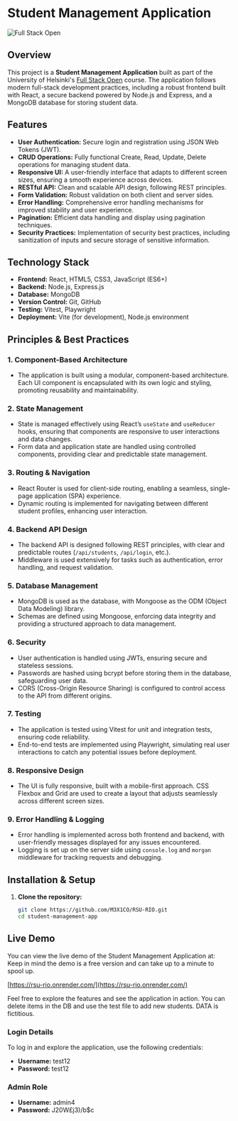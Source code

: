 # Student Management Application

![Full Stack Open](https://img.shields.io/badge/Full%20Stack%20Open-2024-blue.svg)

## Overview

This project is a **Student Management Application** built as part of the University of Helsinki's [Full Stack Open](https://fullstackopen.com/en/) course. The application follows modern full-stack development practices, including a robust frontend built with React, a secure backend powered by Node.js and Express, and a MongoDB database for storing student data.

## Features

- **User Authentication:** Secure login and registration using JSON Web Tokens (JWT).
- **CRUD Operations:** Fully functional Create, Read, Update, Delete operations for managing student data.
- **Responsive UI:** A user-friendly interface that adapts to different screen sizes, ensuring a smooth experience across devices.
- **RESTful API:** Clean and scalable API design, following REST principles.
- **Form Validation:** Robust validation on both client and server sides.
- **Error Handling:** Comprehensive error handling mechanisms for improved stability and user experience.
- **Pagination:** Efficient data handling and display using pagination techniques.
- **Security Practices:** Implementation of security best practices, including sanitization of inputs and secure storage of sensitive information.

## Technology Stack

- **Frontend:** React, HTML5, CSS3, JavaScript (ES6+)
- **Backend:** Node.js, Express.js
- **Database:** MongoDB
- **Version Control:** Git, GitHub
- **Testing:** Vitest, Playwright
- **Deployment:** Vite (for development), Node.js environment

## Principles & Best Practices

### 1. **Component-Based Architecture**
   - The application is built using a modular, component-based architecture. Each UI component is encapsulated with its own logic and styling, promoting reusability and maintainability.

### 2. **State Management**
   - State is managed effectively using React’s `useState` and `useReducer` hooks, ensuring that components are responsive to user interactions and data changes.
   - Form data and application state are handled using controlled components, providing clear and predictable state management.

### 3. **Routing & Navigation**
   - React Router is used for client-side routing, enabling a seamless, single-page application (SPA) experience.
   - Dynamic routing is implemented for navigating between different student profiles, enhancing user interaction.

### 4. **Backend API Design**
   - The backend API is designed following REST principles, with clear and predictable routes (`/api/students`, `/api/login`, etc.).
   - Middleware is used extensively for tasks such as authentication, error handling, and request validation.

### 5. **Database Management**
   - MongoDB is used as the database, with Mongoose as the ODM (Object Data Modeling) library.
   - Schemas are defined using Mongoose, enforcing data integrity and providing a structured approach to data management.

### 6. **Security**
   - User authentication is handled using JWTs, ensuring secure and stateless sessions.
   - Passwords are hashed using bcrypt before storing them in the database, safeguarding user data.
   - CORS (Cross-Origin Resource Sharing) is configured to control access to the API from different origins.

### 7. **Testing**
   - The application is tested using Vitest for unit and integration tests, ensuring code reliability.
   - End-to-end tests are implemented using Playwright, simulating real user interactions to catch any potential issues before deployment.

### 8. **Responsive Design**
   - The UI is fully responsive, built with a mobile-first approach. CSS Flexbox and Grid are used to create a layout that adjusts seamlessly across different screen sizes.

### 9. **Error Handling & Logging**
   - Error handling is implemented across both frontend and backend, with user-friendly messages displayed for any issues encountered.
   - Logging is set up on the server side using `console.log` and `morgan` middleware for tracking requests and debugging.

## Installation & Setup

1. **Clone the repository:**
   ```bash
   git clone https://github.com/M3X1CO/RSU-RIO.git
   cd student-management-app


## Live Demo

You can view the live demo of the Student Management Application at:
Keep in mind the demo is a free version and can take up to a minute to spool up.

[https://rsu-rio.onrender.com/](https://rsu-rio.onrender.com/)

Feel free to explore the features and see the application in action.
You can delete items in the DB and use the test file to add new students.
DATA is fictitious. 

### Login Details

To log in and explore the application, use the following credentials:

- **Username:** test12
- **Password:** test12

### Admin Role

- **Username:** admin4
- **Password:** J20W£j3)/b$c
